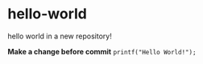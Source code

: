 # hello-world
hello world in a new repository!


**Make a change before commit**
`printf("Hello World!");`
